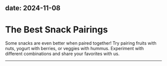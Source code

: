 date: 2024-11-08
---

# The Best Snack Pairings  
Some snacks are even better when paired together! Try pairing fruits with nuts, yogurt with berries, or veggies with hummus. Experiment with different combinations and share your favorites with us.

---
